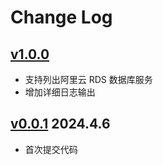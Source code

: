 # Change Log

## [v1.0.0](https://github.com/wgpsec/lc/releases/tag/v1.0.0)

* 支持列出阿里云 RDS 数据库服务
* 增加详细日志输出

## [v0.0.1](https://github.com/wgpsec/lc/releases/tag/v0.0.1) 2024.4.6

* 首次提交代码